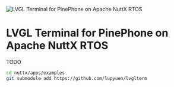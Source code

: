 ![LVGL Terminal for PinePhone on Apache NuttX RTOS](https://lupyuen.github.io/images/lvgl2-terminal3.jpg)

# LVGL Terminal for PinePhone on Apache NuttX RTOS

TODO

```bash
cd nuttx/apps/examples
git submodule add https://github.com/lupyuen/lvglterm
```
